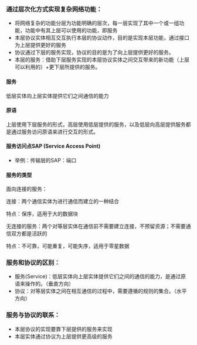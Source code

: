 ### 通过层次化方式实现复杂网络功能：

-   将网络复杂的功能分层为功能明确的层次，每一层实现了其中一个或一组功能，功能中有其上层可以使用的功能，即服务
-   本层协议实体相互交互执行本层的协议动作，目的是实现本层功能，通过接口为上层提供更好的服务
-   协议通过下层的服务实现，协议的目的是为了向上层提供更好的服务。
-   本层的服务：借助下层服务实现的本层协议实体之间交互带来的新功能（上层可以利用的）+更下层所提供的服务。



#### 服务

低层实体向上层实体提供它们之间通信的能力

#### 原语

上层使用下层服务的形式，高层使用低层提供的服务，以及低层向高层提供服务都是通过服务访问原语来进行交互的形式。

#### 服务访问点SAP (Service Access Point)

-   举例：传输层的SAP：端口



#### 服务的类型

面向连接的服务：

连接：两个通信实体为进行通信而建立的一种结合

特点：保序，适用于大的数据块



无连接的服务：两个对等层实体在通信前不需要建立连接，不预留资源；不需要通信双方都是活跃的

特点：不可靠，可能重复，可能失序，适用于零星数据





### 服务和协议的区别：

-   服务(Service)：低层实体向上层实体提供它们之间的通信的能力，是通过原语来操作的。（垂直方向）
-   协议：对等层实体之间在相互通信的过程中，需要遵循的规则的集合。（水平方向）



### 服务与协议的联系：

-   本层协议的实现要靠下层提供的服务来实现
-   本层实体通过协议为上层提供更高级的服务